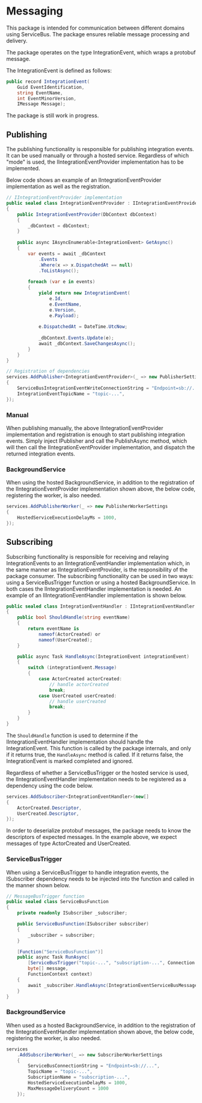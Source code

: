# Messaging

This package is intended for communication between different domains using ServiceBus.
The package ensures reliable message processing and delivery.

The package operates on the type IntegrationEvent, which wraps a protobuf message.

The IntegrationEvent is defined as follows:

```csharp
public record IntegrationEvent(
    Guid EventIdentification,
    string EventName,
    int EventMinorVersion,
    IMessage Message);
```

The package is still work in progress.

## Publishing

The publishing functionality is responsible for publishing integration events. It can be used manually or through a hosted service.
Regardless of which "mode" is used, the IIntegrationEventProvider implementation has to be implemented.

Below code shows an example of an IIntegrationEventProvider implementation as well as the registration.

```csharp
// IIntegrationEventProvider implementation
public sealed class IntegrationEventProvider : IIntegrationEventProvider
{
    public IntegrationEventProvider(DbContext dbContext)
    {
        _dbContext = dbContext;
    }
    
    public async IAsyncEnumerable<IntegrationEvent> GetAsync()
    {
        var events = await _dbContext
            .Events
            .Where(x => x.DispatchedAt == null)
            .ToListAsync();
        
        foreach (var e in events)
        {
            yield return new IntegrationEvent(
                e.Id,
                e.EventName,
                e.Version,
                e.Payload);
            
            e.DispatchedAt = DateTime.UtcNow;
            
            _dbContext.Events.Update(e);
            await _dbContext.SaveChangesAsync();
        }
    }
}

// Registration of dependencies
services.AddPublisher<IntegrationEventProvider>(_ => new PublisherSettings
{
    ServiceBusIntegrationEventWriteConnectionString = "Endpoint=sb://...",
    IntegrationEventTopicName = "topic-...",
});
```

### Manual

When publishing manually, the above IIntegrationEventProvider implementation and registration is enough to start publishing integration events.
Simply inject IPublisher and call the PublishAsync method, which will then call the IIntegrationEventProvider implementation, and dispatch the returned integration events.

### BackgroundService

When using the hosted BackgroundService, in addition to the registration of the IIntegrationEventProvider implementation shown above, the below code, registering the worker, is also needed.

```csharp
services.AddPublisherWorker(_ => new PublisherWorkerSettings
{
    HostedServiceExecutionDelayMs = 1000,
});
```

## Subscribing

Subscribing functionality is responsible for receiving and relaying IntegrationEvents to an IIntegrationEventHandler implementation which, in the same manner as IIntegrationEventProvider, is the responsibility of the package consumer.
The subscribing functionality can be used in two ways: using a ServiceBusTrigger function or using a hosted BackgroundService.
In both cases the IIntegrationEventHandler implementation is needed. An example of an IIIntegrationEventHandler implementation is shown below.

```csharp
public sealed class IntegrationEventHandler : IIntegrationEventHandler
{
    public bool ShouldHandle(string eventName)
    {
        return eventName is
            nameof(ActorCreated) or
            nameof(UserCreated);
    }

    public async Task HandleAsync(IntegrationEvent integrationEvent)
    {
        switch (integrationEvent.Message)
        {
            case ActorCreated actorCreated:
                // handle actorCreated
                break;
            case UserCreated userCreated:
                // handle userCreated
                break;
        }
    }
}
```

The `ShouldHandle` function is used to determine if the IIntegrationEventHandler implementation should handle the IntegrationEvent.
This function is called by the package internals, and only if it returns true, the `HandleAsync` method is called. If it returns false, the IntegrationEvent is marked completed and ignored.

Regardless of whether a ServiceBusTrigger or the hosted service is used, the IIntegrationEventHandler implementation needs to be registered as a dependency using the code below.

```csharp
services.AddSubscriber<IntegrationEventHandler>(new[]
{
    ActorCreated.Descriptor,
    UserCreated.Descriptor,
});
```

In order to deserialize protobuf messages, the package needs to know the descriptors of expected messages. In the example above, we expect messages of type ActorCreated and UserCreated.

### ServiceBusTrigger

When using a ServiceBusTrigger to handle integration events, the ISubscriber dependency needs to be injected into the function and called in the manner shown below.

```csharp
// MessageBusTrigger function
public sealed class ServiceBusFunction
{
    private readonly ISubscriber _subscriber;

    public ServiceBusFunction(ISubscriber subscriber)
    {
        _subscriber = subscriber;
    }

    [Function("ServiceBusFunction")]
    public async Task RunAsync(
        [ServiceBusTrigger("topic-...", "subscription-...", Connection = "ConnectionString")]
        byte[] message,
        FunctionContext context)
    {
        await _subscriber.HandleAsync(IntegrationEventServiceBusMessage.Create(message, context.BindingContext.BindingData!));
    }
}
```

### BackgroundService

When used as a hosted BackgroundService, in addition to the registration of the IIntegrationEventHandler implementation shown above, the below code, registering the worker, is also needed.

```csharp
services
    .AddSubscriberWorker(_ => new SubscriberWorkerSettings
    {
        ServiceBusConnectionString = "Endpoint=sb://...",
        TopicName = "topic-...",
        SubscriptionName = "subscription-...",
        HostedServiceExecutionDelayMs = 1000,
        MaxMessageDeliveryCount = 1000
    });

```
